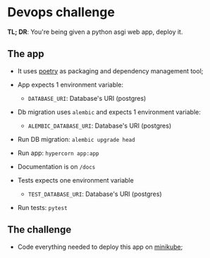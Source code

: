 # Devops challenge

**TL; DR**: You're being given a python asgi web app, deploy it.

## The app

* It uses [poetry](https://poetry.eustace.io/) as packaging and dependency management tool;

* App expects 1 environment variable:
  * `DATABASE_URI`: Database's URI (postgres)
* Db migration uses `alembic` and expects 1 environment variable:
  * `ALEMBIC_DATABASE_URI`: Database's URI (postgres)
* Run DB migration: `alembic upgrade head`
* Run app: `hypercorn app:app`
* Documentation is on `/docs`

* Tests expects one environment variable
  * `TEST_DATABASE_URI`: Database's URI (postgres)
* Run tests: `pytest`

## The challenge

* Code everything needed to deploy this app on [minikube](https://github.com/kubernetes/minikube);
